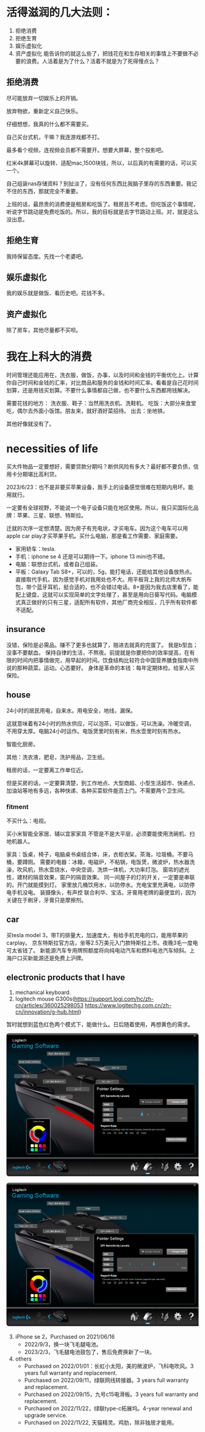 # 活得滋润的几大法则：
1. 拒绝消费
2. 拒绝生育
3. 娱乐虚拟化
4. 资产虚拟化
能告诉你的就这么些了，把钱花在和生存相关的事情上不要做不必要的浪费。人活着是为了什么？活着不就是为了死得慢点么？
## 拒绝消费
尽可能放弃一切娱乐上的开销。

放弃物欲，重新定义自己快乐。

仔细想想，我真的什么都不需要买。

自己买台式机，干嘛？我连游戏都不打。

最多看个视频，连视频会员都不需要开。想要大屏幕，整个投影吧。

红米4k屏幕可以旋转、适配mac,1500块钱，所以，以后真的有需要的话，可以买一个。

自己组装nas存储资料？别扯淡了，没有任何东西比我脑子里存的东西重要。我记不住的东西，那就完全不重要。

上班的话，最昂贵的消费便是租房和吃饭了。租房且不考虑。但吃饭这个事情呢，听说字节跳动是免费吃饭的。所以，我的目标就是去字节跳动上班。对，就是这么没出息。
## 拒绝生育
我持保留态度。先找一个老婆吧。
## 娱乐虚拟化
我的娱乐就是做饭、看历史吧。花钱不多。
## 资产虚拟化
除了房车，其他尽量都不买呗。
# 我在上科大的消费
时间管理还能应用在，洗衣服，做饭，办事，以及时间和金钱的平衡优化上。计算你自己时间和金钱的汇率，对比商品和服务的金钱和时间汇率。看看是自己花时间划算，还是用钱买划算。不要什么事情都自己做，也不要什么东西都用钱解决。

需要花钱的地方：
洗衣服、鞋子：当然用洗衣机、洗鞋机。
吃饭：大部分来食堂吃，偶尔去外面小饭馆。朋友来，就好酒好菜招待。
出去：坐地铁。

其他好像就没有了。
# necessities of life
买大件物品一定要想好，需要贷款分期吗？断供风险有多大？最好都不要负债，信用卡分期堪比高利贷。

2023/6/23：也不是非要买苹果设备，我手上的设备感觉很难在短期内用坏。能用就行。

一定要有全球视野，不能说一个电子设备只能在地区使用。所以，我只买国际化品牌：苹果、三星、联想、特斯拉。

迁就的次序一定想清楚。因为房子有充电状，才买电车。因为这个电车可以用apple car play才买苹果手机。买什么电脑，那是看工作需要、家庭需要。

- 家用轿车：tesla.
- 手机：iphone se 4 还是可以期待一下。iphone 13 mini也不错。
- 电脑：联想台式机，或者自己组装。
- 平板：Galaxy Tab S8+，可以的，5g，能打电话，还能给其他设备放热点。直接取代手机，因为感觉手机对我用处也不大。用平板背上我的北师大帆布包，带个蓝牙耳机，挺合适的，也不会错过电话。8+是因为我去店里看了，能配上键盘，这就可以实现简单的文字处理了，甚至是用向日葵写代码。电脑模式真正做好的只有三星，适配所有软件，其他厂商完全相反，几乎所有软件都不适配。
## insurance
没错，保险是必需品。赚不了更多也就算了，赔进去就真的完蛋了。
我是b型血；没事不要献血。
保持自律的生活，不熬夜。前提就是你要把你的效率提高，在有限的时间内把事情做完，用早起的时间。饮食结构比较符合中国营养膳食指南中所说的那种蔬菜。运动。心态要好。
身体是革命的本钱：每年定期体检。给家人买保险。
## house
24小时的居民用电，自来水。用电安全，地线，漏保。

这就意味着有24小时的热水供应，可以泡茶，可以做饭，可以洗澡。冷暖空调，不用穿太厚。电脑24小时运作。电饭煲里时刻有米，热水壶里时刻有热水。

智能化厨房。

其他：洗衣液，肥皂，洗护用品，卫生纸。

租房的话，一定要离工作单位近。

但是买房的话，一定要算清楚，到工作地点、大型商超、小型生活超市、快递点、加油站等地有多远，各种快递、各种买菜软件能否上门。不需要两个卫生间。
### fitment
不买什么：电视。

买小米智能全家居、辅以宜家家具
不管是不是大平层，必须要能使用洗碗机、扫地机器人。

家具：饭桌，椅子，电脑桌书桌结合体，床，衣柜衣架。茶海，垃圾桶。不要马桶，要蹲厕。
需要的电器：冰箱，电磁炉，不粘锅，电饭煲，微波炉，热水器洗澡，吹风机，热水壶烧水，中央空调，洗烘一体机，大功率灯泡。
窗帘的遮光性，建材的隔音效果，窗户的隔音效果。
同一间屋子的灯的开关，一定要是串联的。开门就能摸到灯。
家里放几桶饮用水，以防停水。充电宝里充满电，以防停电手机没电。
装摄像头，有声控
联合利华、宝洁。牙膏用老牌的最便宜的，因为关键在于刷牙，牙膏只是摩擦剂。
## car
买tesla model 3，带T的排量大，加速度大，有给手机充电的口，能用苹果的 carplay。
京东特斯拉官方店，坐等2.5万美元入门款特斯拉上市。夜晚3毛一度电可太省钱了。
新能源汽车专用牌照额度将向纯电动汽车和燃料电池汽车倾斜。上海户口买新能源还是免费上沪牌。
## electronic products that I have
1. mechanical keyboard. 
2. logitech mouse G300s(https://support.logi.com/hc/zh-cn/articles/360025298053   https://www.logitechg.com.cn/zh-cn/innovation/g-hub.html)

暂时就想到蓝色红色两个模式下，能做什么。日后随着使用，再想黄色的需求。

![logitech_red](../images/logitech_red.png "logitech_red")

![logitech_blue](../images/logitech_blue.png "logitech_blue")

3. iPhone se 2，Purchased on 2021/06/16
   - 2022/9/3，换一块飞毛腿电池。
   - 2023/2/3，飞毛腿电池鼓包了，售后免费换新了一块。
4. others
   - Purchased on 2022/01/01：长虹小太阳，美的微波炉，飞科电吹风。3 years full warranty and replacement.
   - Purchased on 2022/09/11，绿联网线转接器。3 years full warranty and replacement.
   - Purchased on 2022/09/15，九号c15电滑板。3 years full warranty and replacement.
   - Purchased on 2022/11/22，绿联type-c拓展坞。4-year renewal and upgrade service.
   - Purchased on 2022/11/22, 天猫精灵。鸡肋，除非独居才能用。